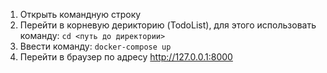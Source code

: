 1. Открыть командную строку
2. Перейти в корневую дерикторию (TodoList), для этого использовать команду:
```cd <путь до директории>```
3. Ввести команду:
```docker-compose up```
4. Перейти в браузер по адресу http://127.0.0.1:8000